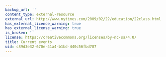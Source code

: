 ```yaml
---
backup_url: ''
content_type: external-resource
external_url: http://www.nytimes.com/2009/02/22/education/22class.html
has_external_licence_warning: true
has_external_license_warning: true
is_broken: ''
license: https://creativecommons.org/licenses/by-nc-sa/4.0/
title: Current events
uid: c89d3e32-670e-41a4-b1bd-440c56fbd787
---
```

